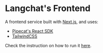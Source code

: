 # Langchat's Frontend

A frontend service built with [Next.js](https://nextjs.org), and uses:
- [Pipecat's React SDK](https://docs.pipecat.ai/client/react/introduction)
- [TailwindCSS](https://tailwindcss.com/)

Check the instruction on how to run it [here](../README.md).
